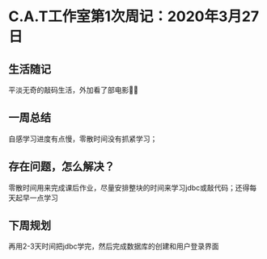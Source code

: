 # C.A.T工作室第1次周记：2020年3月27日

## 生活随记

平淡无奇的敲码生活，外加看了部电影🙆👴



## 一周总结

自感学习进度有点慢，零散时间没有抓紧学习；



## 存在问题，怎么解决？

零散时间用来完成课后作业，尽量安排整块的时间来学习jdbc或敲代码；还得每天起早一点学习





## 下周规划

再用2-3天时间把jdbc学完，然后完成数据库的创建和用户登录界面



